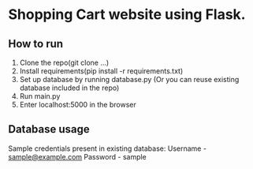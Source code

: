 
# Shopping Cart website using Flask.
  
## How to run ##
1. Clone the repo(git clone ...)
2. Install requirements(pip install -r requirements.txt)
3. Set up database by running database.py (Or you can reuse existing database included in the repo)
4. Run main.py
5. Enter localhost:5000 in the browser

## Database usage ##
Sample credentials present in existing database:
Username - sample@example.com
Password - sample